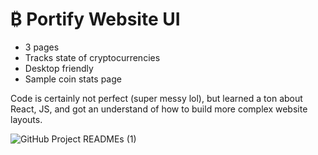 # ₿ Portify Website UI

- 3 pages
- Tracks state of cryptocurrencies
- Desktop friendly
- Sample coin stats page

Code is certainly not perfect (super messy lol), but learned a ton about React, JS, and got an understand of how to build more complex website layouts.

![GitHub Project READMEs (1)](https://user-images.githubusercontent.com/95723185/169666556-e62634ae-f9d8-41bc-9dc0-61d960be1a8f.png)
